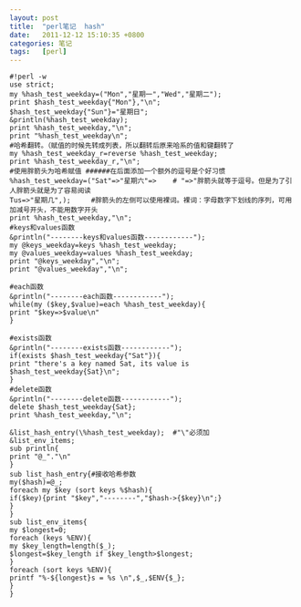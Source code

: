 ```yaml
---
layout: post
title:  "perl笔记  hash"
date:   2011-12-12 15:10:35 +0800
categories: 笔记
tags:   [perl]
---
```


    #!perl -w
    use strict;
    my %hash_test_weekday=("Mon","星期一","Wed","星期二");
    print $hash_test_weekday{"Mon"},"\n";
    $hash_test_weekday{"Sun"}="星期日";
    &println(%hash_test_weekday);
    print %hash_test_weekday,"\n";
    print "%hash_test_weekday\n";
    #哈希翻转。（赋值的时候先转成列表，所以翻转后原来哈系的值和键翻转了
    my %hash_test_weekday_r=reverse %hash_test_weekday;
    print %hash_test_weekday_r,"\n";
    #使用胖箭头为哈希赋值 ######在后面添加一个额外的逗号是个好习惯
    %hash_test_weekday=("Sat"=>"星期六"=>    # "=>"胖箭头就等于逗号。但是为了引人胖箭头就是为了容易阅读
    Tus=>"星期几",);     #胖箭头的左侧可以使用裸词。裸词：字母数字下划线的序列，可用加减号开头，不能用数字开头
    print %hash_test_weekday,"\n"; 
    #keys和values函数
    &println("--------keys和values函数------------");
    my @keys_weekday=keys %hash_test_weekday;
    my @values_weekday=values %hash_test_weekday;
    print "@keys_weekday","\n";
    print "@values_weekday","\n";

    #each函数
    &println("--------each函数------------");
    while(my ($key,$value)=each %hash_test_weekday){
    print "$key=>$value\n"
    }

    #exists函数
    &println("--------exists函数------------");
    if(exists $hash_test_weekday{"Sat"}){
    print "there's a key named Sat, its value is $hash_test_weekday{Sat}\n";
    }
    #delete函数
    &println("--------delete函数------------");
    delete $hash_test_weekday{Sat};
    print %hash_test_weekday,"\n";

    &list_hash_entry(\%hash_test_weekday);  #"\"必须加
    &list_env_items;
    sub println{
    print "@_"."\n"
    }
    sub list_hash_entry{#接收哈希参数
    my($hash)=@_;
    foreach my $key (sort keys %$hash){
    if($key){print "$key","--------","$hash->{$key}\n";}
    }
    }
    sub list_env_items{
    my $longest=0;
    foreach (keys %ENV){
    my $key_length=length($_);
    $longest=$key_length if $key_length>$longest;
    }
    foreach (sort keys %ENV){
    printf "%-${longest}s = %s \n",$_,$ENV{$_};
    }
    }
